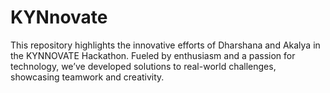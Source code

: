 # KYNnovate
This repository highlights the innovative efforts of Dharshana and Akalya in the KYNNOVATE Hackathon. Fueled by enthusiasm and a passion for technology, we’ve developed solutions to real-world challenges, showcasing teamwork and creativity.
